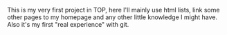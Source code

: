 This is my very first project in TOP, here I'll mainly use html
lists, link some other pages to my homepage and any other little knowledge I might have. Also it's my first "real experience" with git.